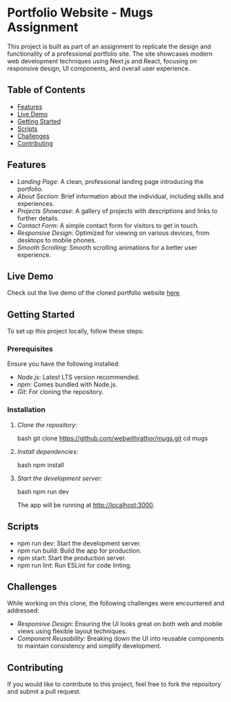 # Portfolio Website - Mugs Assignment

This project is built as part of an assignment to replicate the design and functionality of a professional portfolio site. The site showcases modern web development techniques using Next.js and React, focusing on responsive design, UI components, and overall user experience.

## Table of Contents

- [Features](#features)
- [Live Demo](#live-demo)
- [Getting Started](#getting-started)
- [Scripts](#scripts)
- [Challenges](#challenges)
- [Contributing](#contributing)

## Features

- *Landing Page*: A clean, professional landing page introducing the portfolio.
- *About Section*: Brief information about the individual, including skills and experiences.
- *Projects Showcase*: A gallery of projects with descriptions and links to further details.
- *Contact Form*: A simple contact form for visitors to get in touch.
- *Responsive Design*: Optimized for viewing on various devices, from desktops to mobile phones.
- *Smooth Scrolling*: Smooth scrolling animations for a better user experience.

## Live Demo

Check out the live demo of the cloned portfolio website [here](https://mugtask.vercel.app/).

## Getting Started

To set up this project locally, follow these steps:

### Prerequisites

Ensure you have the following installed:

- *Node.js*: Latest LTS version recommended.
- *npm*: Comes bundled with Node.js.
- *Git*: For cloning the repository.

### Installation

1. *Clone the repository:*

   bash
   git clone https://github.com/webwithrathor/mugs.git
   cd mugs
   

2. *Install dependencies:*

   bash
   npm install
   

3. *Start the development server:*

   bash
   npm run dev
   

   The app will be running at [http://localhost:3000](http://localhost:3000).

## Scripts

- npm run dev: Start the development server.
- npm run build: Build the app for production.
- npm start: Start the production server.
- npm run lint: Run ESLint for code linting.

## Challenges

While working on this clone, the following challenges were encountered and addressed:

- *Responsive Design*: Ensuring the UI looks great on both web and mobile views using flexible layout techniques.
- *Component Reusability*: Breaking down the UI into reusable components to maintain consistency and simplify development.

## Contributing

If you would like to contribute to this project, feel free to fork the repository and submit a pull request.
